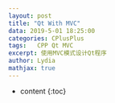 ```yaml
---
layout: post
title: "Qt With MVC"
data: 2019-5-01 18:25:00
categories: CPlusPlus
tags:	CPP Qt MVC
excerpt: 使用MVC模式设计Qt程序
author: Lydia
mathjax: true
---
```


* content
{:toc}